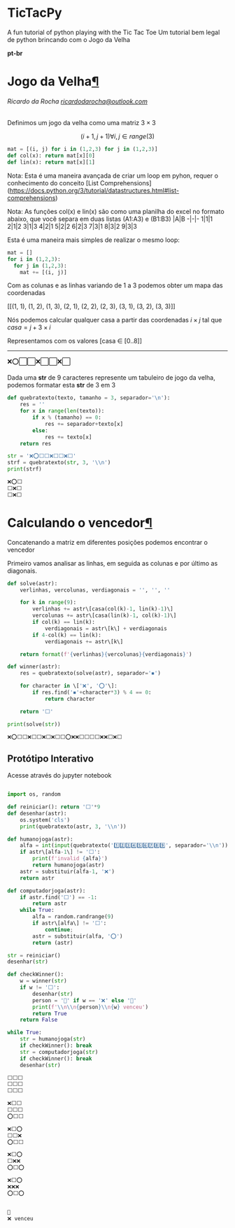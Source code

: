 # TicTacPy

A fun tutorial of python playing with the Tic Tac Toe
Um tutorial bem legal de python brincando com o Jogo da Velha 

**pt-br**

Jogo da Velha[¶](#Jogo-da-Velha)
================================

###### Ricardo da Rocha ricardodarocha@outlook.com

Definimos um jogo da velha como uma matriz $3×3$

$$ (i+1, j+1) ∀ i,j ∈ range(3)$$

```py
mat = [(i, j) for i in (1,2,3) for j in (1,2,3)]
def col(x): return mat[x][0]
def lin(x): return mat[x][1]
```
Nota: Esta é uma maneira avançada de criar um loop em pyhon, requer o conhecimento do conceito  [List Comprehensions] (https://docs.python.org/3/tutorial/datastructures.html#list-comprehensions)

Nota: As funções col(x) e lin(x) são como uma planilha do excel no formato abaixo, que você separa em duas listas (A1:A3) e (B1:B3)
 |A|B
-|-|-
1|1|1
2|1|2
3|1|3
4|2|1
5|2|2
6|2|3
7|3|1
8|3|2
9|3|3

Esta é uma maneira mais simples de realizar o mesmo loop:
```py
mat = []
for i in (1,2,3):
  for j in (1,2,3):
    mat += [(i, j)]
```

Com as colunas e as linhas variando de $1$ a $3$ podemos obter um mapa das coordenadas


\[[(1, 1), (1, 2), (1, 3), (2, 1), (2, 2), (2, 3), (3, 1), (3, 2), (3, 3)]\]

Nós podemos calcular qualquer casa a partir das coordenadas $i×j$ tal que
$casa=j+3×i$

Representamos com os valores \[casa ∈  [0..8]\]

---
❌⭕⬜⬜❌⬜⬜❌⬜

Dada uma **str** de $9$ caracteres represente um tabuleiro de jogo da velha, podemos formatar esta **str** de $3$ em $3$

```py
def quebratexto(texto, tamanho = 3, separador='\n'):
    res = ''
    for x in range(len(texto)):
        if x % (tamanho) == 0:
            res += separador+texto[x]
        else:
            res += texto[x]
    return res 

str = '❌⭕⬜⬜❌⬜⬜❌⬜'
strf = quebratexto(str, 3, '\\n')
print(strf)

❌⭕⬜
⬜❌⬜
⬜❌⬜
```

Calculando o vencedor[¶](#Calculando-o-vencedor)
================================================

Concatenando a matriz em diferentes posições podemos encontrar o vencedor

Primeiro vamos analisar as linhas, em seguida as colunas e por último as diagonais.

```py
def solve(astr):
    verlinhas, vercolunas, verdiagonais = '', '', ''

    for k in range(9):
        verlinhas += astr\[casa(col(k)-1, lin(k)-1)\]
        vercolunas += astr\[casa(lin(k)-1, col(k)-1)\]
        if col(k) == lin(k):
            verdiagonais = astr\[k\] + verdiagonais
        if 4-col(k) == lin(k):
            verdiagonais += astr\[k\]

    return format(f'{verlinhas}{vercolunas}{verdiagonais}')

def winner(astr):
    res = quebratexto(solve(astr), separador='◾')

    for character in \['❌', '⭕'\]:
        if res.find('◾'+character*3) % 4 == 0:
            return character

    return '⬜'

print(solve(str))

❌⭕⬜⬜❌⬜⬜❌⬜❌⬜⬜⭕❌❌⬜⬜⬜⬜❌❌⬜❌⬜

```
## Protótipo Interativo
Acesse através do jupyter notebook

```py

import os, random

def reiniciar(): return '⬜'*9
def desenhar(astr):
    os.system('cls')
    print(quebratexto(astr, 3, '\\n'))

def humanojoga(astr):
    alfa = int(input(quebratexto('1️⃣2️⃣3️⃣4️⃣5️⃣6️⃣7️⃣8️⃣9️⃣', separador='\\n')))
    if astr\[alfa-1\] != '⬜':
        print(f'invalid {alfa}')
        return humanojoga(astr)
    astr = substituir(alfa-1, '❌')
    return astr

def computadorjoga(astr):
    if astr.find('⬜') == -1:
        return astr
    while True:
        alfa = random.randrange(9)
        if astr\[alfa\] != '⬜':
            continue;
        astr = substituir(alfa, '⭕')
        return (astr)

str = reiniciar()
desenhar(str)

def checkWinner():
    w = winner(str)
    if w != '⬜':
        desenhar(str)
        person = '🥳' if w == '❌' else '🤯'
        print(f'\\n\\n{person}\\n{w} venceu')
        return True
    return False

while True:
    str = humanojoga(str)
    if checkWinner(): break
    str = computadorjoga(str)
    if checkWinner(): break
    desenhar(str)

⬜⬜⬜
⬜⬜⬜
⬜⬜⬜

❌⬜⬜
⬜⬜⬜
⭕⬜⬜

❌⬜⭕
⬜⬜❌
⭕⬜⬜

❌⬜⭕
⬜❌❌
⭕⬜⭕

❌⬜⭕
❌❌❌
⭕⬜⭕


🥳
❌ venceu
